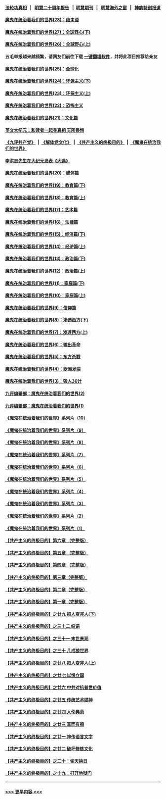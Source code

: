 #### [法轮功真相](https://github.com/gfw-breaker/truth/blob/master/README.md?t=0) &nbsp;&nbsp;|&nbsp;&nbsp; [明慧二十周年报告](https://github.com/gfw-breaker/mh-reports/blob/master/README.md?t=0) &nbsp;&nbsp;|&nbsp;&nbsp;[明慧期刊](https://github.com/gfw-breaker/mh-qikan) &nbsp;&nbsp;|&nbsp;&nbsp; [明慧海外之窗](https://github.com/gfw-breaker/mh-news/blob/master/README.md?t=0) &nbsp;&nbsp;|&nbsp;&nbsp; [神韵特别报道](https://github.com/gfw-breaker/mh-news/blob/master/shenyun.md?t=0)
#### [魔鬼在统治着我们的世界(28)：结束语](../pages/nsc422/n10936246.md?t=06161301) 
#### [魔鬼在统治着我们的世界(27)：全球野心(下)](../pages/nsc422/n10928319.md?t=06161301) 
#### [魔鬼在统治着我们的世界(26)：全球野心(上)](../pages/nsc422/n10900318.md?t=06161301) 
#### 五毛举报越来越频繁，请网友们前往下载 [一键翻墙软件](https://github.com/gfw-breaker/ssr-accounts)，并将此项目推荐给亲友
#### [魔鬼在统治着我们的世界(25)：全球化](../pages/nsc422/n10788205.md?t=06161301) 
#### [魔鬼在统治着我们的世界(24)：环保主义(下)](../pages/nsc422/n10695307.md?t=06161301) 
#### [魔鬼在统治着我们的世界(23)：环保主义(上)](../pages/nsc422/n10688613.md?t=06161301) 
#### [魔鬼在统治着我们的世界(22)：恐怖主义](../pages/nsc422/n10614727.md?t=06161301) 
#### [魔鬼在统治着我们的世界(21)：文化篇](../pages/nsc422/n10597706.md?t=06161301) 
#### [英文大纪元：和读者一起寻真相 无所畏惧](../pages/nsc422/n12542027.md?t=06161301) 
#### [《九评共产党》](https://github.com/begood0513/9ping.md/blob/master/README.md) &nbsp;|&nbsp; [《解体党文化》](../../../../jtdwh.md/blob/master/README.md)  &nbsp;|&nbsp; [《共产主义的终极目的》](../../../../gczydzjmd.md/blob/master/README.md) &nbsp;|&nbsp; [《魔鬼在统治我们的世界》](../../../../mgztzwmdsj.md/blob/master/README.md) 
#### [李洪志先生在大纪元发表《大选》](../pages/nsc422/n12534746.md?t=06161301) 
#### [魔鬼在统治着我们的世界(20)：媒体篇](../pages/nsc422/n10586579.md?t=06161301) 
#### [魔鬼在统治着我们的世界(19)：教育篇(下)](../pages/nsc422/n10564808.md?t=06161301) 
#### [魔鬼在统治着我们的世界(18)：教育篇(上)](../pages/nsc422/n10526970.md?t=06161301) 
#### [魔鬼在统治着我们的世界(17)：艺术篇](../pages/nsc422/n10499093.md?t=06161301) 
#### [魔鬼在统治着我们的世界(16)：法律篇](../pages/nsc422/n10485969.md?t=06161301) 
#### [魔鬼在统治着我们的世界(15)：经济篇(下)](../pages/nsc422/n10469975.md?t=06161301) 
#### [魔鬼在统治着我们的世界(14)：经济篇(上)](../pages/nsc422/n10457370.md?t=06161301) 
#### [魔鬼在统治着我们的世界(13)：政治篇(下)](../pages/nsc422/n10448270.md?t=06161301) 
#### [魔鬼在统治着我们的世界(12)：政治篇(上)](../pages/nsc422/n10444576.md?t=06161301) 
#### [魔鬼在统治着我们的世界(11)：家庭篇(下)](../pages/nsc422/n10440961.md?t=06161301) 
#### [魔鬼在统治着我们的世界(10)：家庭篇(上)](../pages/nsc422/n10435448.md?t=06161301) 
#### [魔鬼在统治着我们的世界(9)：信仰篇](../pages/nsc422/n10432159.md?t=06161301) 
#### [魔鬼在统治着我们的世界(8)：渗透西方(下)](../pages/nsc422/n10429603.md?t=06161301) 
#### [魔鬼在统治着我们的世界(7)：渗透西方(上)](../pages/nsc422/n10426013.md?t=06161301) 
#### [魔鬼在统治着我们的世界(6)：输出革命](../pages/nsc422/n10421536.md?t=06161301) 
#### [魔鬼在统治着我们的世界(5)：东方杀戮](../pages/nsc422/n10417707.md?t=06161301) 
#### [魔鬼在统治着我们的世界(4)：欧洲发端](../pages/nsc422/n10414890.md?t=06161301) 
#### [魔鬼在统治着我们的世界(3)：毁人36计](../pages/nsc422/n10411583.md?t=06161301) 
#### [九评编辑部：魔鬼在统治着我们的世界(2)](../pages/nsc422/n10410036.md?t=06161301) 
#### [九评编辑部：魔鬼在统治着我们的世界(1)](../pages/nsc422/n10406825.md?t=06161301) 
#### [《魔鬼在统治着我们的世界》系列片（10）](../pages/nsc422/n12292670.md?t=06161301) 
#### [《魔鬼在统治着我们的世界》系列片（9）](../pages/nsc422/n12290859.md?t=06161301) 
#### [《魔鬼在统治着我们的世界》系列片（8）](../pages/nsc422/n12287445.md?t=06161301) 
#### [《魔鬼在统治着我们的世界》系列片（7）](../pages/nsc422/n12283425.md?t=06161301) 
#### [《魔鬼在统治着我们的世界》系列片（6）](../pages/nsc422/n12282314.md?t=06161301) 
#### [《魔鬼在统治着我们的世界》系列片（5）](../pages/nsc422/n12281419.md?t=06161301) 
#### [《魔鬼在统治着我们的世界》系列片（4）](../pages/nsc422/n12274024.md?t=06161301) 
#### [《魔鬼在统治着我们的世界》系列片（3）](../pages/nsc422/n12271322.md?t=06161301) 
#### [《魔鬼在统治着我们的世界》系列片（2）](../pages/nsc422/n12269049.md?t=06161301) 
#### [《魔鬼在统治着我们的世界》系列片（1）](../pages/nsc422/n12267575.md?t=06161301) 
#### [【共产主义的终极目的】第六章 （完整版）](../pages/nsc422/n11428913.md?t=06161301) 
#### [【共产主义的终极目的】第五章 （完整版）](../pages/nsc422/n11428912.md?t=06161301) 
#### [【共产主义的终极目的】第四章 （完整版）](../pages/nsc422/n11428907.md?t=06161301) 
#### [【共产主义的终极目的】第三章（完整版）](../pages/nsc422/n11428848.md?t=06161301) 
#### [【共产主义的终极目的】第二章（完整版）](../pages/nsc422/n11428831.md?t=06161301) 
#### [【共产主义的终极目的】第一章（完整版）](../pages/nsc422/n11417651.md?t=06161301) 
#### [【共产主义的终极目的】之廿九 把人变非人(下)](../pages/nsc422/n11344140.md?t=06161301) 
#### [【共产主义的终极目的】之三十二 结语](../pages/nsc422/n11360535.md?t=06161301) 
#### [【共产主义的终极目的】之三十一 末世景观](../pages/nsc422/n11351129.md?t=06161301) 
#### [【共产主义的终极目的】之三十 几成狼世界](../pages/nsc422/n11348280.md?t=06161301) 
#### [【共产主义的终极目的】之廿八 把人变非人(上)](../pages/nsc422/n11340492.md?t=06161301) 
#### [【共产主义的终极目的】之廿七 以恨立国](../pages/nsc422/n11336944.md?t=06161301) 
#### [【共产主义的终极目的】之廿六 中共对抗普世价值](../pages/nsc422/n11324785.md?t=06161301) 
#### [【共产主义的终极目的】之廿五 传统艺术颂神](../pages/nsc422/n11296396.md?t=06161301) 
#### [【共产主义的终极目的】之廿四 人伦典范](../pages/nsc422/n11296397.md?t=06161301) 
#### [【共产主义的终极目的】之廿三 富而有德](../pages/nsc422/n11283598.md?t=06161301) 
#### [【共产主义的终极目的】之廿一 神传语言文字](../pages/nsc422/n11263265.md?t=06161301) 
#### [【共产主义的终极目的】之廿二 破坏修炼文化](../pages/nsc422/n11245728.md?t=06161301) 
#### [【共产主义的终极目的】之二十：偷天换日](../pages/nsc422/n11238846.md?t=06161301) 
#### [【共产主义的终极目的】之十九：打开地狱门](../pages/nsc422/n11206376.md?t=06161301) 

----
#### [ >>> 更早内容 <<< ](../indexes/nsc422-earlier.md)
